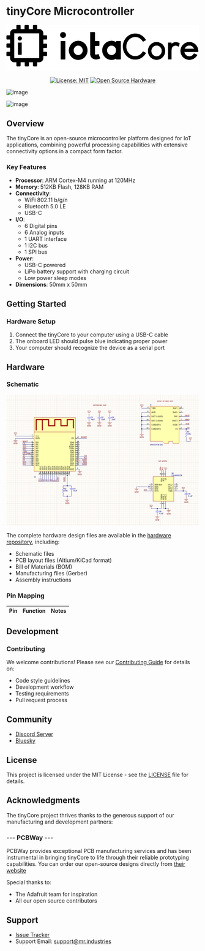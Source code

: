 # tinyCore Microcontroller

<div align="center">

![tinyCore Logo](assets/iota-logo.png)

[![License: MIT](https://img.shields.io/badge/License-MIT-yellow.svg)](https://opensource.org/licenses/MIT)
[![Open Source Hardware](https://img.shields.io/badge/Hardware-Open%20Source-brightgreen)](https://www.oshwa.org/)

</div>

![image](https://github.com/user-attachments/assets/16b84b4e-978e-4d1d-b7d1-50d26df883d8)

![image](https://github.com/user-attachments/assets/2e7e69f3-f873-4301-b462-13db0d8916a2)


## Overview

The tinyCore is an open-source microcontroller platform designed for IoT applications, combining powerful processing capabilities with extensive connectivity options in a compact form factor.

### Key Features

- **Processor**: ARM Cortex-M4 running at 120MHz
- **Memory**: 512KB Flash, 128KB RAM
- **Connectivity**: 
  - WiFi 802.11 b/g/n
  - Bluetooth 5.0 LE
  - USB-C
- **I/O**:
  - 6 Digital pins
  - 6 Analog inputs
  - 1 UART interface
  - 1 I2C bus
  - 1 SPI bus
- **Power**: 
  - USB-C powered
  - LiPo battery support with charging circuit
  - Low power sleep modes
- **Dimensions**: 50mm x 50mm

## Getting Started

### Hardware Setup

1. Connect the tinyCore to your computer using a USB-C cable
2. The onboard LED should pulse blue indicating proper power
3. Your computer should recognize the device as a serial port

## Hardware

### Schematic

![tinyCore Schematic](assets/schematic.png)

The complete hardware design files are available in the [hardware repository](https://github.com/Mister-Industries/tinyCore/tree/main/Hardware), including:
- Schematic files 
- PCB layout files (Altium/KiCad format)
- Bill of Materials (BOM)
- Manufacturing files (Gerber)
- Assembly instructions

### Pin Mapping

| Pin | Function | Notes |
|-----|----------|-------|

## Development

### Contributing

We welcome contributions! Please see our [Contributing Guide](CONTRIBUTING.md) for details on:
- Code style guidelines
- Development workflow
- Testing requirements
- Pull request process

## Community

- [Discord Server](https://discord.gg/hvJZhwfQsF)
- [Bluesky](https://bsky.app/profile/mr.industries)

## License

This project is licensed under the MIT License - see the [LICENSE](LICENSE) file for details.

## Acknowledgments
The tinyCore project thrives thanks to the generous support of our manufacturing and development partners:
### --- PCBWay ---

PCBWay provides exceptional PCB manufacturing services and has been instrumental in bringing tinyCore to life through their reliable prototyping capabilities. You can order our open-source designs directly from [their website](https://www.pcbway.com/project/shareproject/iota_The_Open_Source_Advanced_IoT_Learning_Platform_12776757.html)

Special thanks to:
- The Adafruit team for inspiration
- All our open source contributors



## Support

- [Issue Tracker](https://github.com/tinycore/tinycore/issues)
- Support Email: support@mr.industries
